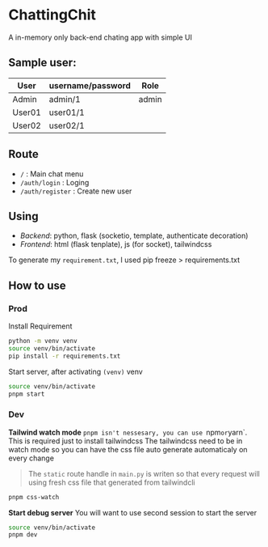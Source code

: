 # ChattingChit
A in-memory only back-end chating app with simple UI

## Sample user:

|User|username/password|Role|
|---|---|---|
|Admin | admin/1|admin|
|User01 | user01/1||
|User02 | user02/1||

## Route
- `/` : Main chat menu
- `/auth/login` : Loging
- `/auth/register` : Create new user

## Using
- _Backend_: python, flask (socketio, template, authenticate decoration)
- _Frontend_: html (flask tenplate), js (for socket), tailwindcss

To generate my `requirement.txt`, I used pip freeze > requirements.txt

## How to use
### Prod
Install Requirement
```sh
python -m venv venv
source venv/bin/activate
pip install -r requirements.txt
```

Start server, after activating `(venv)` venv
```sh
source venv/bin/activate
pnpm start
```

### Dev 
**Tailwind watch mode**
`pnpm isn't nessesary, you can use `npm` or `yarn`. This is required just to install tailwindcss
The tailwindcss need to be in watch mode so you can have the css file auto generate automaticaly on every change

> The `static` route handle in `main.py` is writen so that every request will using fresh css file that generated from tailwindcli

```sh
pnpm css-watch
```
**Start debug server**
You will want to use second session to start the server
```sh
source venv/bin/activate
pnpm dev
```
